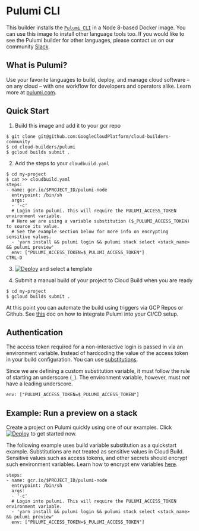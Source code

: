 # Pulumi CLI

This builder installs the [`Pulumi CLI`](https://pulumi.io/quickstart/install.html) in a Node 8-based Docker image. You can use this image to install other language tools too. If you would like to see the Pulumi builder for other languages, please contact us on our community [Slack](https://slack.pulumi.io).

## What is Pulumi?

Use your favorite languages to build, deploy, and manage cloud software – on any cloud – with one workflow for developers and operators alike.
Learn more at [pulumi.com](https://www.pulumi.com).

## Quick Start

1. Build this image and add it to your gcr repo

```
$ git clone git@github.com:GoogleCloudPlatform/cloud-builders-community
$ cd cloud-builders/pulumi
$ gcloud builds submit .
```

2. Add the steps to your `cloudbuild.yaml`

```
$ cd my-project
$ cat >> cloudbuild.yaml
steps:
- name: gcr.io/$PROJECT_ID/pulumi-node
  entrypoint: /bin/sh
  args:
  - '-c'
  # Login into pulumi. This will require the PULUMI_ACCESS_TOKEN environment variable.
  # Here we are using a variable substitution ($_PULUMI_ACCESS_TOKEN) to source its value.
  # See the example section below for more info on encrypting sensitive values.
  - 'yarn install && pulumi login && pulumi stack select <stack_name> && pulumi preview'
  env: ["PULUMI_ACCESS_TOKEN=$_PULUMI_ACCESS_TOKEN"]
CTRL-D
```

3. [![Deploy](https://get.pulumi.com/new/button.svg)](https://app.pulumi.com/new) and select a template

4. Submit a manual build of your project to Cloud Build when you are ready
```
$ cd my-project
$ gcloud builds submit .
```

At this point you can automate the build using triggers via GCP Repos or Github. See [this](https://pulumi.io/reference/cd-google-cloud-build.html) doc on how to integrate Pulumi into your CI/CD setup.

## Authentication

The access token required for a non-interactive login is passed in via an environment variable.
Instead of hardcoding the value of the access token in your build configuration. You can use [substitutions](https://cloud.google.com/cloud-build/docs/configuring-builds/substitute-variable-values).

Since we are defining a custom substitution variable, it must follow the rule of starting an underscore (`_`). The environment variable, however, must _not_ have a leading underscore.

```
env: ["PULUMI_ACCESS_TOKEN=$_PULUMI_ACCESS_TOKEN"]
```

## Example: Run a preview on a stack

Create a project on Pulumi quickly using one of our examples. Click [![Deploy](https://get.pulumi.com/new/button.svg)](https://app.pulumi.com/new) to get started now.

The following example uses build variable substitution as a quickstart example. Substitutions are not treated as sensitive values in Cloud Build.
Sensitive values such as access tokens, and other secrets should encrypt such environment variables. Learn how to encrypt env variables [here](https://cloud.google.com/cloud-build/docs/securing-builds/use-encrypted-secrets-credentials#encrypting_an_environment_variable_using_the_cryptokey).

```
steps:
- name: gcr.io/$PROJECT_ID/pulumi-node
  entrypoint: /bin/sh
  args:
  - '-c'
  # Login into pulumi. This will require the PULUMI_ACCESS_TOKEN environment variable.
  - 'yarn install && pulumi login && pulumi stack select <stack_name> && pulumi preview'
  env: ["PULUMI_ACCESS_TOKEN=$_PULUMI_ACCESS_TOKEN"]
```
